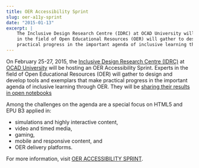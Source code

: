 ```yaml
---
title: OER Accessibility Sprint
slug: oer-a11y-sprint
date: "2015-01-13"
excerpt: |
    The Inclusive Design Research Centre (IDRC) at OCAD University will be hosting an OER Accessibility Sprint. Experts
    in the field of Open Educational Resources (OER) will gather to design and develop tools and exemplars that make
    practical progress in the important agenda of inclusive learning through OER.
---
```


On <time datetime="2015-02-25">February 25</time>-<time datetime="2015-02-27">27, 2015</time>, the
[Inclusive Design Research Centre (IDRC)](https://idrc.ocadu.ca/) at [OCAD University](https://www.ocadu.ca/) will be
hosting an OER Accessibility Sprint. Experts in the field of Open Educational Resources (OER) will gather to design and
develop tools and exemplars that make practical progress in the important agenda of inclusive learning through OER.
They will be [sharing their results in open notebooks](https://docs.google.com/document/d/1EPdECgqM7BxDmfh5CHJ7ZYr00ldxUqkcnJOddaMvXTE/edit)

Among the challenges on the agenda are a special focus on HTML5 and EPU
B3 applied in:

- simulations and highly interactive content,
- video and timed media,
- gaming,
- mobile and responsive content, and
- OER delivery platforms.

For more information, visit [OER ACCESSIBILITY SPRINT](/accessibility-sprint-2015/).
